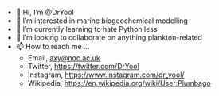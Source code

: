 - 👋 Hi, I’m @DrYool
- 👀 I’m interested in marine biogeochemical modelling
- 🌱 I’m currently learning to hate Python less
- 💞️ I’m looking to collaborate on anything plankton-related
- 📫 How to reach me ...
    - Email, axy@noc.ac.uk
    - Twitter, https://twitter.com/DrYool
    - Instagram, https://www.instagram.com/dr_yool/
    - Wikipedia, https://en.wikipedia.org/wiki/User:Plumbago

<!---
DrYool/DrYool is a ✨ special ✨ repository because its `README.md` (this file) appears on your GitHub profile.
You can click the Preview link to take a look at your changes.
--->
